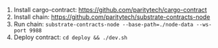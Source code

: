 1. Install cargo-contract: https://github.com/paritytech/cargo-contract
2. Install chain: https://github.com/paritytech/substrate-contracts-node
3. Run chain: `substrate-contracts-node --base-path=./node-data --ws-port 9988`
4. Deploy contract: `cd deploy && ./dev.sh`
